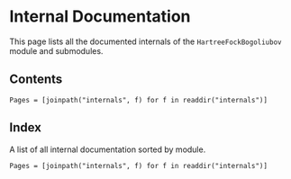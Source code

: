 # Internal Documentation

This page lists all the documented internals of the `HartreeFockBogoliubov` module and submodules.

## Contents

```@content
Pages = [joinpath("internals", f) for f in readdir("internals")]
```

## Index

A list of all internal documentation sorted by module.

```@index
Pages = [joinpath("internals", f) for f in readdir("internals")]
```
